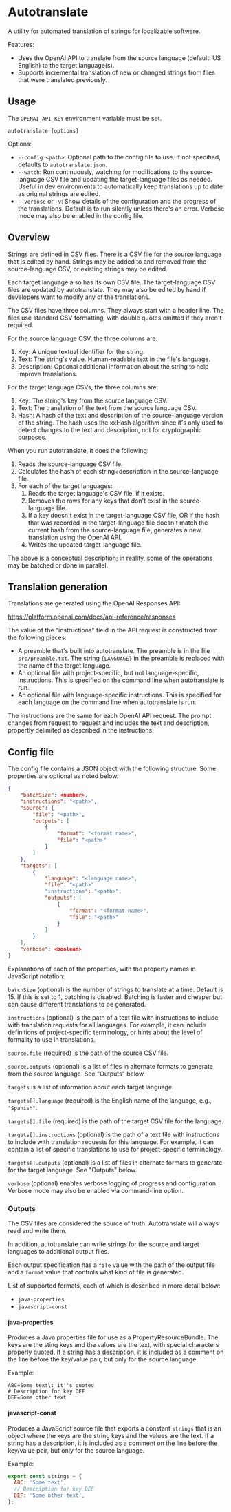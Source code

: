 # Autotranslate

A utility for automated translation of strings for localizable software.

Features:

- Uses the OpenAI API to translate from the source language (default: US English)
  to the target language(s).
- Supports incremental translation of new or changed strings from files that were
  translated previously.

## Usage

The `OPENAI_API_KEY` environment variable must be set.

```
autotranslate [options]
```

Options:

- `--config <path>`: Optional path to the config file to use. If not specified,
  defaults to `autotranslate.json`.
- `--watch`: Run continuously, watching for modifications to the source-language
  CSV file and updating the target-language files as needed. Useful in dev
  environments to automatically keep translations up to date as original strings
  are edited.
- `--verbose` or `-v`: Show details of the configuration and the progress of
  the translations. Default is to run silently unless there's an error. Verbose
  mode may also be enabled in the config file.

## Overview

Strings are defined in CSV files. There is a CSV file for the source language that
is edited by hand. Strings may be added to and removed from the source-language CSV,
or existing strings may be edited.

Each target language also has its own CSV file. The target-language CSV files are
updated by autotranslate. They may also be edited by hand if developers want to
modify any of the translations.

The CSV files have three columns. They always start with a header line. The files
use standard CSV formatting, with double quotes omitted if they aren't required.

For the source language CSV, the three columns are:

1. Key: A unique textual identifier for the string.
2. Text: The string's value. Human-readable text in the file's language.
3. Description: Optional additional information about the string to help improve
   translations.

For the target language CSVs, the three columns are:

1. Key: The string's key from the source language CSV.
2. Text: The translation of the text from the source language CSV.
3. Hash: A hash of the text and description of the source-language version of
   the string. The hash uses the xxHash algorithm since it's only used to detect
   changes to the text and description, not for cryptographic purposes.

When you run autotranslate, it does the following:

1. Reads the source-language CSV file.
2. Calculates the hash of each string+description in the source-language file.
3. For each of the target languages:
   1. Reads the target language's CSV file, if it exists.
   2. Removes the rows for any keys that don't exist in the source-language file.
   3. If a key doesn't exist in the target-language CSV file, OR if the hash that
      was recorded in the target-language file doesn't match the current hash from
      the source-language file, generates a new translation using the OpenAI API.
   4. Writes the updated target-language file.

The above is a conceptual description; in reality, some of the operations may be
batched or done in parallel.

## Translation generation

Translations are generated using the OpenAI Responses API:

https://platform.openai.com/docs/api-reference/responses

The value of the "instructions" field in the API request is constructed from the
following pieces:

- A preamble that's built into autotranslate. The preamble is in the file
  `src/preamble.txt`. The string `{LANGUAGE}` in the preamble is replaced with
  the name of the target language.
- An optional file with project-specific, but not language-specific, instructions.
  This is specified on the command line when autotranslate is run.
- An optional file with language-specific instructions. This is specified for each
  language on the command line when autotranslate is run.

The instructions are the same for each OpenAI API request. The prompt changes from
request to request and includes the text and description, propertly delimited as
described in the instructions.

## Config file

The config file contains a JSON object with the following structure. Some properties
are optional as noted below.

```json
{
    "batchSize": <number>,
    "instructions": "<path>",
    "source": {
        "file": "<path>",
        "outputs": [
            {
                "format": "<format name>",
                "file": "<path>"
            }
        ]
    },
    "targets": [
        {
            "language": "<language name>",
            "file": "<path>"
            "instructions": "<path>",
            "outputs": [
                {
                    "format": "<format name>",
                    "file": "<path>"
                }
            ]
        }
    ],
    "verbose": <boolean>
}
```

Explanations of each of the properties, with the property names in JavaScript
notation:

`batchSize` (optional) is the number of strings to translate at a time. Default
is 15. If this is set to 1, batching is disabled. Batching is faster and cheaper
but can cause different translations to be generated.

`instructions` (optional) is the path of a text file with instructions to include
with translation requests for all languages. For example, it can include
definitions of project-specific terminology, or hints about the level of
formality to use in translations.

`source.file` (required) is the path of the source CSV file.

`source.outputs` (optional) is a list of files in alternate formats to generate
from the source language. See "Outputs" below.

`targets` is a list of information about each target language.

`targets[].language` (required) is the English name of the language, e.g.,
`"Spanish"`.

`targets[].file` (required) is the path of the target CSV file for the language.

`targets[].instructions` (optional) is the path of a text file with instructions
to include with translation requests for this language. For example, it can
contain a list of specific translations to use for project-specific terminology.

`targets[].outputs` (optional) is a list of files in alternate formats to generate
for the target language. See "Outputs" below.

`verbose` (optional) enables verbose logging of progress and configuration.
Verbose mode may also be enabled via command-line option.

### Outputs

The CSV files are considered the source of truth. Autotranslate will always read
and write them.

In addition, autotranslate can write strings for the source and target languages
to additional output files.

Each output specification has a `file` value with the path of the output file and
a `format` value that controls what kind of file is generated.

List of supported formats, each of which is described in more detail below:

- `java-properties`
- `javascript-const`

#### java-properties

Produces a Java properties file for use as a PropertyResourceBundle. The keys are
the sting keys and the values are the text, with special characters properly
quoted. If a string has a description, it is included as a comment on the line
before the key/value pair, but only for the source language.

Example:

```
ABC=Some text\: it''s quoted
# Description for key DEF
DEF=Some other text
```

#### javascript-const

Produces a JavaScript source file that exports a constant `strings` that is an
object where the keys are the string keys and the values are the text. If a
string has a description, it is included as a comment on the line before the
key/value pair, but only for the source language.

Example:

```javascript
export const strings = {
  ABC: 'Some text',
  // Description for key DEF
  DEF: 'Some other text',
};
```
